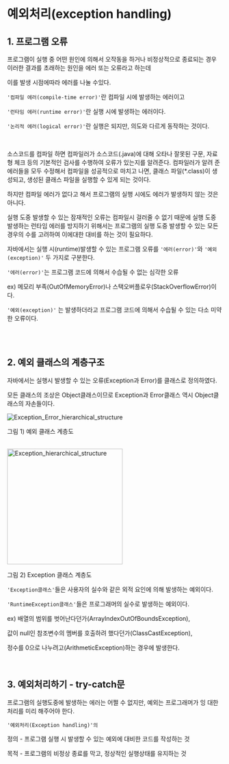 # 예외처리(exception handling)

## 1. 프로그램 오류

프로그램이 실행 중 어떤 원인에 의해서 오작동을 하거나 비정상적으로 종료되는 경우 이러한 결과를 초래하는 원인을 에러 또는 오류라고 하는데

이를 발생 시점에따라 에러를 나눌 수있다.

`'컴파일 에러(compile-time error)'`란 컴파일 시에 발생하는 에러이고

`'런타임 에러(runtime error)'`란 실행 시에 발생하는 에러이다.

`'논리적 에러(logical error)'`란 실행은 되지만, 의도와 다르게 동작하는 것이다.

<br>

소스코드를 컴파일 하면 컴파일러가 소스코드(.java)에 대해 오타나 잘못된 구문, 자료형 체크 등의 기본적인 검사를 수행하여 오류가 있는지를 알려준다. 컴파일러가 알려 준 에러들을 모두 수정해서 컴파일을 성공적으로 마치고 나면, 클래스 파일(*.class)이 생성되고, 생성된 클래스 파일을 실행할 수 있게 되는 것이다.

하지만 컴파일 에러가 없다고 해서 프로그램의 실행 시에도 에러가 발생하지 않는 것은 아니다.

실행 도중 발생할 수 있는 잠재적인 오류는 컴파일시 걸러줄 수 없기 때문에  실행 도중 발생하는 런타임 에러를 방지하기 위해서는 프로그램의 실행 도중 발생할 수 있는 모든 경우의 수를 고려하여 이에대한 대비를 하는 것이 필요하다.

자바에서는 실행 시(runtime)발생할 수 있는 프로그램 오류를 `'에러(error)'`와 `'예외(exception)'` 두 가지로 구분한다.

`'에러(error)'`는 프로그램 코드에 의해서 수습될 수 없는 심각한 오류

ex) 메모리 부족(OutOfMemoryError)나 스택오버플로우(StackOverflowError)이다.

`'예외(exception)'` 는 발생하더라고 프로그램 코드에 의해서 수습될 수 있는 다소 미약한 오류이다.

<br>

<br>

## 2. 예외 클래스의 계층구조

자바에서는 실행시 발생할 수 있는 오류(Exception과 Error)를 클래스로 정의하였다.

모든 클래스의 조상은 Object클래스이므로 Exception과 Error클래스 역시 Object클래스의 자손들이다.

![Exception_Error_hierarchical_structure](https://user-images.githubusercontent.com/32161395/76871671-ae887c80-68ae-11ea-9e3e-e259bd9b89b4.png)

그림 1) 예외 클래스 계층도

<br>

<img width="270" alt="Exception_hierarchical_structure" src="https://user-images.githubusercontent.com/32161395/76872158-63229e00-68af-11ea-8384-18210a1426ae.png">

그림 2) Exception 클래스 계층도

`'Exception클래스'`들은 사용자의 실수와 같은 외적 요인에 의해 발생하는 예외이다.

`'RuntimeException클래스'`들은 프로그래머의 실수로 발생하는 예외이다.

ex) 배열의 범위를 벗어난다던가(ArrayIndexOutOfBoundsException),

값이 null인 참조변수의 멤버를 호출하려 했다던가(ClassCastException),

정수를 0으로 나누려고(ArithmeticException)하는 경우에 발생한다.

<br>

## 3. 예외처리하기 - try-catch문

프로그램의 실행도중에 발생하는 에러는 어쩔 수 없지만, 예외는 프로그래머가 잉 대한 처리를 미리 해주어야 한다.

`'예외처리(Exception handling)'의`

정의 - 프로그램 실행 시 발생할 수 있는 예외에 대비한 코드를 작성하는 것

목적 - 프로그램의 비정상 종료를 막고, 정상적인 실행상태를 유지하는 것

